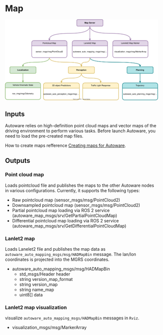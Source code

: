 # Map

![Node diagram](./images/Map-Bus-ODD-Architecture.drawio.svg)

## Inputs

Autoware relies on high-definition point cloud maps and vector maps of the driving environment to perform various tasks. Before launch Autoware, you need to load the pre-created map files.

How to create maps refference [Creating maps for Autoware](../../../how-to-guides/creating-maps-for-autoware.md).
 
## Outputs

### Point cloud map

Loads pointcloud file and publishes the maps to the other Autoware nodes in various configurations. Currently, it supports the following types:

- Raw pointcloud map (sensor_msgs/msg/PointCloud2)
- Downsampled pointcloud map (sensor_msgs/msg/PointCloud2)
- Partial pointcloud map loading via ROS 2 service (autoware_map_msgs/srv/GetPartialPointCloudMap) 
- Differential pointcloud map loading via ROS 2 service (autoware_map_msgs/srv/GetDifferentialPointCloudMap)

### Lanlet2 map

Loads Lanelet2 file and publishes the map data as `autoware_auto_mapping_msgs/msg/HADMapBin` message. The lan/lon coordinates is projected into the MGRS coordinates.

- autoware_auto_mapping_msgs/msg/HADMapBin
    - std_msgs/Header header
    - string version_map_format
    - string version_map
    - string name_map
    - uint8[] data

 
### Lanlet2 map visualization

visualize `autoware_auto_mapping_msgs/HADMapBin` messages in `Rviz`.

- visualization_msgs/msg/MarkerArray